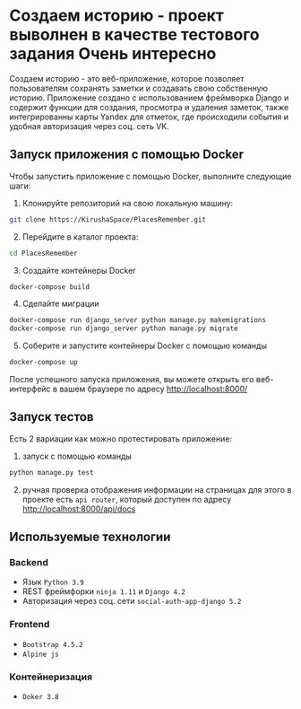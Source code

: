 # Создаем историю - проект выволнен в качестве тестового задания Очень интересно
Создаем историю - это веб-приложение, которое позволяет пользователям сохранять заметки и создавать свою собственную историю. Приложение создано с использованием фреймворка Django и содержит функции для создания, просмотра и удаления заметок, также интегрированны карты Yandex для отметок, где происходили события и удобная авторизация через соц. сеть VK.
## Запуск приложения с помощью Docker
Чтобы запустить приложение с помощью Docker, выполните следующие шаги:
1. Клонируйте репозиторий на свою локальную машину:
```sh
git clone https://KirushaSpace/PlacesRemember.git
```
2. Перейдите в каталог проекта:
```sh
cd PlacesRemember
```
3. Создайте контейнеры Docker
```sh
docker-compose build
```
4. Сделайте миграции
```sh
docker-compose run django_server python manage.py makemigrations
docker-compose run django_server python manage.py migrate
```
5. Соберите и запустите контейнеры Docker с помощью команды
```sh
docker-compose up
```
После успешного запуска приложения, вы можете открыть его веб-интерфейс в вашем браузере по адресу [http://localhost:8000/](http://localhost:8000/)

## Запуск тестов
Есть 2 вариации как можно протестировать приложение:
1. запуск с помощью команды
```sh
python manage.py test
```
2. ручная проверка отображения информации на страницах
для этого в проекте есть `api router`, который доступен по адресу [http://localhost:8000/api/docs](http://localhost:8000/api/docs)

## Используемые технологии
### Backend
+ Язык `Python 3.9`
+ REST фреймфорки `ninja 1.11` и `Django 4.2`
+ Авторизация через соц. сети `social-auth-app-django 5.2`
### Frontend
+ `Bootstrap 4.5.2`
+ `Alpine js`
 
### Контейнеризация 
+ `Doker 3.8`
